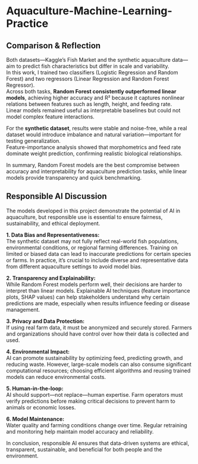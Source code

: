 # Aquaculture-Machine-Learning-Practice

## Comparison & Reflection

Both datasets—Kaggle’s Fish Market and the synthetic aquaculture data—aim to predict fish characteristics but differ in scale and variability.  
In this work, I trained two classifiers (Logistic Regression and Random Forest) and two regressors (Linear Regression and Random Forest Regressor).  
Across both tasks, **Random Forest consistently outperformed linear models**, achieving higher accuracy and R² because it captures nonlinear relations between features such as length, height, and feeding rate.  
Linear models remained useful as interpretable baselines but could not model complex feature interactions.

For the **synthetic dataset**, results were stable and noise-free, while a real dataset would introduce imbalance and natural variation—important for testing generalization.  
Feature-importance analysis showed that morphometrics and feed rate dominate weight prediction, confirming realistic biological relationships.

In summary, Random Forest models are the best compromise between accuracy and interpretability for aquaculture prediction tasks, while linear models provide transparency and quick benchmarking.



## Responsible AI Discussion

The models developed in this project demonstrate the potential of AI in aquaculture, but responsible use is essential to ensure fairness, sustainability, and ethical deployment.

**1. Data Bias and Representativeness:**  
The synthetic dataset may not fully reflect real-world fish populations, environmental conditions, or regional farming differences. Training on limited or biased data can lead to inaccurate predictions for certain species or farms. In practice, it’s crucial to include diverse and representative data from different aquaculture settings to avoid model bias.

**2. Transparency and Explainability:**  
While Random Forest models perform well, their decisions are harder to interpret than linear models. Explainable AI techniques (feature importance plots, SHAP values) can help stakeholders understand why certain predictions are made, especially when results influence feeding or disease management.

**3. Privacy and Data Protection:**  
If using real farm data, it must be anonymized and securely stored. Farmers and organizations should have control over how their data is collected and used.

**4. Environmental Impact:**  
AI can promote sustainability by optimizing feed, predicting growth, and reducing waste. However, large-scale models can also consume significant computational resources; choosing efficient algorithms and reusing trained models can reduce environmental costs.

**5. Human-in-the-loop:**  
AI should support—not replace—human expertise. Farm operators must verify predictions before making critical decisions to prevent harm to animals or economic losses.

**6. Model Maintenance:**  
Water quality and farming conditions change over time. Regular retraining and monitoring help maintain model accuracy and reliability.

In conclusion, responsible AI ensures that data-driven systems are ethical, transparent, sustainable, and beneficial for both people and the environment.
